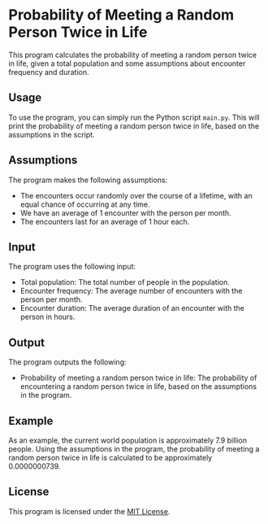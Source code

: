 
# Probability of Meeting a Random Person Twice in Life

This program calculates the probability of meeting a random person twice in life, given a total population and some assumptions about encounter frequency and duration.

## Usage

To use the program, you can simply run the Python script `main.py`. This will print the probability of meeting a random person twice in life, based on the assumptions in the script.

## Assumptions

The program makes the following assumptions:

- The encounters occur randomly over the course of a lifetime, with an equal chance of occurring at any time.
- We have an average of 1 encounter with the person per month.
- The encounters last for an average of 1 hour each.

## Input

The program uses the following input:

- Total population: The total number of people in the population.
- Encounter frequency: The average number of encounters with the person per month.
- Encounter duration: The average duration of an encounter with the person in hours.

## Output

The program outputs the following:

- Probability of meeting a random person twice in life: The probability of encountering a random person twice in life, based on the assumptions in the program.

## Example

As an example, the current world population is approximately 7.9 billion people. Using the assumptions in the program, the probability of meeting a random person twice in life is calculated to be approximately 0.0000000739.

## License

This program is licensed under the [MIT License](https://opensource.org/licenses/MIT).

